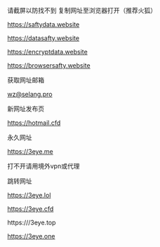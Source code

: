 请截屏以防找不到
复制网址至浏览器打开（推荐火狐）

https://saftydata.website

https://datasafty.website

https://encryptdata.website

https://browsersafty.website


获取网址邮箱

wz@selang.pro


新网址发布页

https://hotmail.cfd


永久网址

https://3eye.me

打不开请用境外vpn或代理


跳转网址

https://3eye.lol

https://3eye.cfd

https:///3eye.top

https://3eye.one
